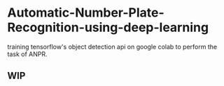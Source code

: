 # Automatic-Number-Plate-Recognition-using-deep-learning
training tensorflow's object detection api on google colab to perform the task of ANPR.
## WIP
